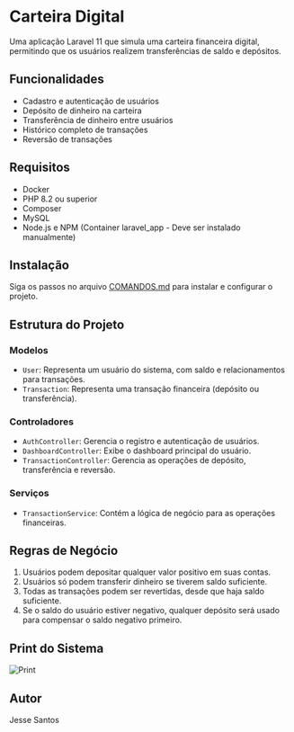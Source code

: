 # Carteira Digital

Uma aplicação Laravel 11 que simula uma carteira financeira digital, permitindo que os usuários realizem transferências de saldo e depósitos.

## Funcionalidades

- Cadastro e autenticação de usuários
- Depósito de dinheiro na carteira
- Transferência de dinheiro entre usuários
- Histórico completo de transações
- Reversão de transações

## Requisitos

- Docker
- PHP 8.2 ou superior
- Composer
- MySQL
- Node.js e NPM (Container laravel_app - Deve ser instalado manualmente)

## Instalação

Siga os passos no arquivo [COMANDOS.md](COMANDOS.md) para instalar e configurar o projeto.

## Estrutura do Projeto

### Modelos

- `User`: Representa um usuário do sistema, com saldo e relacionamentos para transações.
- `Transaction`: Representa uma transação financeira (depósito ou transferência).

### Controladores

- `AuthController`: Gerencia o registro e autenticação de usuários.
- `DashboardController`: Exibe o dashboard principal do usuário.
- `TransactionController`: Gerencia as operações de depósito, transferência e reversão.

### Serviços

- `TransactionService`: Contém a lógica de negócio para as operações financeiras.

## Regras de Negócio

1. Usuários podem depositar qualquer valor positivo em suas contas.
2. Usuários só podem transferir dinheiro se tiverem saldo suficiente.
3. Todas as transações podem ser revertidas, desde que haja saldo suficiente.
4. Se o saldo do usuário estiver negativo, qualquer depósito será usado para compensar o saldo negativo primeiro.

## Print do Sistema

![Print](https://jc3.com.br/images/print_ac.png)

## Autor

Jesse Santos
